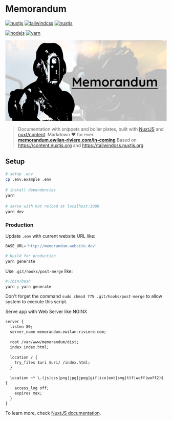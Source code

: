 # Memorandum <!-- omit in toc -->

[![nuxtjs](https://img.shields.io/static/v1?label=NuxtJS&message=v2.15&color=00C58E&style=flat-square&logo=nuxt.js&logoColor=ffffff)](https://nuxtjs.org/)
[![tailwindcss](https://img.shields.io/static/v1?label=Tailwind%20CSS&message=v2.0&color=38B2AC&style=flat-square&logo=tailwind-css&logoColor=ffffff)](https://tailwindcss.com/)
[![nuxtjs](https://img.shields.io/static/v1?label=Designed%20to%20be&message=SSG&color=00C58E&style=flat-square&logo=nuxt.js&logoColor=ffffff)](https://nuxtjs.org/docs/2.x/concepts/static-site-generation)

[![nodejs](https://img.shields.io/static/v1?label=NodeJS&message=v14.16&color=339933&style=flat-square&logo=node.js&logoColor=ffffff)](https://nodejs.org/en)
[![yarn](https://img.shields.io/static/v1?label=Yarn&message=v1.2&color=2C8EBB&style=flat-square&logo=yarn&logoColor=ffffff)](https://classic.yarnpkg.com/lang/en/)

![Memo](static/default.jpg)

> Documentation with snippets and boiler plates, built with [NuxtJS](https://nuxtjs.org) and [nuxt/content](https://content.nuxtjs.org). Markdown ❤️ for ever.  
> [**memorandum.ewilan-riviere.com/in-coming**](https://memorandum.ewilan-riviere.com/in-coming)
> Based on <https://content.nuxtjs.org> and <https://tailwindcss.nuxtjs.org>

## Setup

```bash
# setup .env
cp .env.example .env

# install dependencies
yarn

# serve with hot reload at localhost:3000
yarn dev
```

### Production

Update `.env` with current website URL like:

```js
BASE_URL='http://memorandum.website.dev'
```

```bash
# build for production
yarn generate
```

Use `.git/hooks/post-merge` like:

```bash
#!/bin/bash
yarn ; yarn generate
```

Don't forget the command `sudo chmod 775 .git/hooks/post-merge` to allow system to execute this script.

Serve app with Web Server like NGINX

```nginx
server {
  listen 80;
  server_name memorandum.ewilan-riviere.com;

  root /var/www/memorandum/dist;
  index index.html;

  location / {
    try_files $uri $uri/ /index.html;
  }

  location ~* \.(js|css|png|jpg|jpeg|gif|ico|eot|svg|ttf|woff|woff2)$ {
    access_log off;
    expires max;
  }
}
```

To learn more, check [NuxtJS documentation](https://nuxtjs.org).
